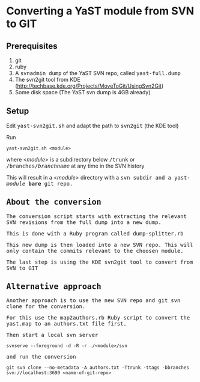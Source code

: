 # Converting a YaST module from SVN to GIT #

## Prerequisites ##

1. git
2. ruby
3. A <tt>svnadmin dump</tt> of the YaST SVN repo, called <tt>yast-full.dump</tt>
4. The svn2git tool from KDE (http://techbase.kde.org/Projects/MoveToGit/UsingSvn2Git)
5. Some disk space (The YaST svn dump is 4GB already)

## Setup ##

Edit <tt>yast-svn2git.sh</tt> and adapt the path to <tt>svn2git</tt> (the KDE tool)

Run

    yast-svn2git.sh <module>

where &lt;*module*&gt; is a subdirectory below <tt>/trunk</tt> or
<tt>/branches/*branchname*</tt> at any time in the SVN history

This will result in a &lt;*module*&gt; directory with a <tt>svn<tt>
subdir and a yast-*module* **bare** git repo.

## About the conversion ##

The conversion script starts with extracting the relevant SVN
revisions from the full dump into a new dump.

This is done with a Ruby program called <tt>dump-splitter.rb</tt>

This new dump is then loaded into a new SVN repo. This will only
contain the commits relevant to the choosen module.

The last step is using the KDE <tt>svn2git</tt> tool to convert from SVN to GIT

## Alternative approach ##

Another approach is to use the new SVN repo and <tt>git svn clone</tt> for
the conversion.

For this use the <tt>map2authors.rb</tt> Ruby script to convert the
<tt>yast.map</tt> to an <tt>authors.txt</tt> file first.

Then start a local svn server

    svnserve --foreground -d -R -r ./<module>/svn
  
and run the conversion

    git svn clone --no-metadata -A authors.txt -Ttrunk -ttags -bbranches svn://localhost:3690 <name-of-git-repo>
